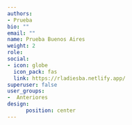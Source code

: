 ```yaml
---
authors:
- Prueba
bio: ""
email: ""
name: Prueba Buenos Aires
weight: 2
role: 
social:
- icon: globe
  icon_pack: fas
  link: https://rladiesba.netlify.app/
superuser: false
user_groups:
-  Anteriores
design:
      position: center
---
```


